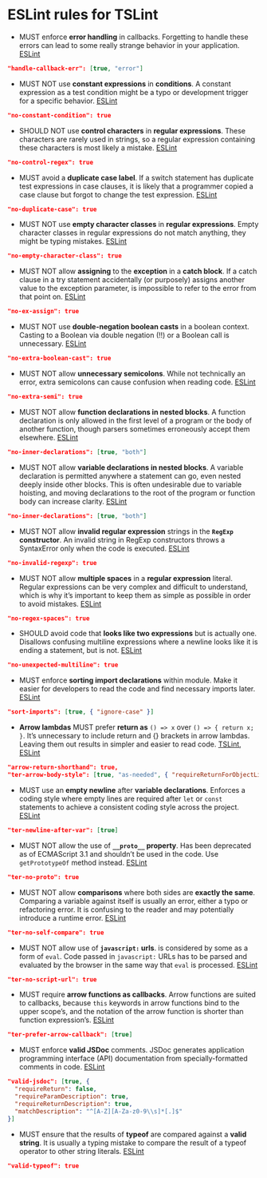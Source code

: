 # ESLint rules for TSLint

* MUST enforce **error handling** in callbacks. Forgetting to handle these errors can lead to some really strange behavior in your application. [ESLint](https://github.com/buzinas/tslint-eslint-rules/blob/master/src/docs/rules/handleCallbackErrRule.md)

```json
"handle-callback-err": [true, "error"]
```

* MUST NOT use **constant expressions** in **conditions**. A constant expression as a test condition might be a typo or development trigger for a specific behavior. [ESLint](https://github.com/buzinas/tslint-eslint-rules/blob/master/src/docs/rules/noConstantConditionRule.md)

```json
"no-constant-condition": true
```

* SHOULD NOT use **control characters** in **regular expressions**. These characters are rarely used in strings, so a regular expression containing these characters is most likely a mistake. [ESLint](https://github.com/buzinas/tslint-eslint-rules/blob/master/src/docs/rules/noControlRegexRule.md)

```json
"no-control-regex": true
```

* MUST avoid a **duplicate case label**. If a switch statement has duplicate test expressions in case clauses, it is likely that a programmer copied a case clause but forgot to change the test expression. [ESLint](https://github.com/buzinas/tslint-eslint-rules/blob/master/src/docs/rules/noDuplicateCaseRule.md)

```json
"no-duplicate-case": true
```

* MUST NOT use **empty character classes** in **regular expressions**. Empty character classes in regular expressions do not match anything, they might be typing mistakes. [ESLint](https://github.com/buzinas/tslint-eslint-rules/blob/master/src/docs/rules/noEmptyCharacterClassRule.md)

```json
"no-empty-character-class": true
```

* MUST NOT allow **assigning** to the **exception** in a **catch block**. If a catch clause in a try statement accidentally (or purposely) assigns another value to the exception parameter, is impossible to refer to the error from that point on. [ESLint](https://github.com/buzinas/tslint-eslint-rules/blob/master/src/docs/rules/noExAssignRule.md)

```json
"no-ex-assign": true
```

* MUST NOT use **double-negation boolean casts** in a boolean context. Casting to a Boolean via double negation (!!) or a Boolean call is unnecessary. [ESLint](https://github.com/buzinas/tslint-eslint-rules/blob/master/src/docs/rules/noExtraBooleanCastRule.md)

```json
"no-extra-boolean-cast": true
```

* MUST NOT allow **unnecessary semicolons**. While not technically an error, extra semicolons can cause confusion when reading code. [ESLint](https://github.com/buzinas/tslint-eslint-rules/blob/master/src/docs/rules/noExtraSemiRule.md)

```json
"no-extra-semi": true
```

* MUST NOT allow **function declarations in nested blocks**. A function declaration is only allowed in the first level of a program or the body of another function, though parsers sometimes erroneously accept them elsewhere. [ESLint](https://github.com/buzinas/tslint-eslint-rules/blob/master/src/docs/rules/noInnerDeclarationsRule.md)

```json
"no-inner-declarations": [true, "both"]
```

* MUST NOT allow **variable declarations in nested blocks**. A variable declaration is permitted anywhere a statement can go, even nested deeply inside other blocks. This is often undesirable due to variable hoisting, and moving declarations to the root of the program or function body can increase clarity. [ESLint](https://github.com/buzinas/tslint-eslint-rules/blob/master/src/docs/rules/noInnerDeclarationsRule.md)

```json
"no-inner-declarations": [true, "both"]
```

* MUST NOT allow **invalid regular expression** strings in the **`RegExp` constructor**. An invalid string in RegExp constructors throws a SyntaxError only when the code is executed. [ESLint](https://github.com/buzinas/tslint-eslint-rules/blob/master/src/docs/rules/noInvalidRegexpRule.md)

```json
"no-invalid-regexp": true
```

* MUST NOT allow **multiple spaces** in a **regular expression** literal. Regular expressions can be very complex and difficult to understand, which is why it’s important to keep them as simple as possible in order to avoid mistakes. [ESLint](https://github.com/buzinas/tslint-eslint-rules/blob/master/src/docs/rules/noRegexSpacesRule.md)

```json
"no-regex-spaces": true
```

* SHOULD avoid code that **looks like two expressions** but is actually one. Disallows confusing multiline expressions where a newline looks like it is ending a statement, but is not. [ESLint](https://github.com/buzinas/tslint-eslint-rules/blob/master/src/docs/rules/noUnexpectedMultilineRule.md)

```json
"no-unexpected-multiline": true
```

* MUST enforce **sorting import declarations** within module. Make it easier for developers to read the code and find necessary imports later. [ESLint](https://github.com/buzinas/tslint-eslint-rules/blob/master/src/docs/rules/sortImportsRule.md)

```json
"sort-imports": [true, { "ignore-case" }]
```

* **Arrow lambdas** MUST prefer **return as** `() => x` over `() => { return x; }`. It’s unnecessary to include return and {} brackets in arrow lambdas. Leaving them out results in simpler and easier to read code. [TSLint](https://palantir.github.io/tslint/rules/arrow-return-shorthand/), [ESLint](https://github.com/buzinas/tslint-eslint-rules/blob/master/src/docs/rules/terArrowBodyStyleRule.md)

```json
"arrow-return-shorthand": true,
"ter-arrow-body-style": [true, "as-needed", { "requireReturnForObjectLiteral": true }]
```

* MUST use an **empty newline** after **variable declarations**. Enforces a coding style where empty lines are required after `let` or `const` statements to achieve a consistent coding style across the project. [ESLint](https://github.com/buzinas/tslint-eslint-rules/blob/master/src/docs/rules/terNewlineAfterVarRule.md)

```json
"ter-newline-after-var": [true]
```

* MUST NOT allow the use of **`__proto__` property**. Has been deprecated as of ECMAScript 3.1 and shouldn’t be used in the code. Use `getPrototypeOf` method instead. [ESLint](https://github.com/buzinas/tslint-eslint-rules/blob/master/src/docs/rules/terNoProtoRule.md)

```json
"ter-no-proto": true
```

* MUST NOT allow **comparisons** where both sides are **exactly the same**. Comparing a variable against itself is usually an error, either a typo or refactoring error. It is confusing to the reader and may potentially introduce a runtime error. [ESLint](https://github.com/buzinas/tslint-eslint-rules/blob/master/src/docs/rules/terNoSelfCompareRule.md)

```json
"ter-no-self-compare": true
```

* MUST NOT allow use of **`javascript:` urls**. is considered by some as a form of `eval`. Code passed in `javascript:` URLs has to be parsed and evaluated by the browser in the same way that `eval` is processed. [ESLint](https://github.com/buzinas/tslint-eslint-rules/blob/master/src/docs/rules/terNoScriptUrlRule.md)

```json
"ter-no-script-url": true
```

* MUST require **arrow functions as callbacks**. Arrow functions are suited to callbacks, because `this` keywords in arrow functions bind to the upper scope’s, and the notation of the arrow function is shorter than function expression’s. [ESLint](https://github.com/buzinas/tslint-eslint-rules/blob/master/src/docs/rules/terPreferArrowCallbackRule.md)

```json
"ter-prefer-arrow-callback": [true]
```

* MUST enforce **valid JSDoc** comments. JSDoc generates application programming interface (API) documentation from specially-formatted comments in code. [ESLint](https://github.com/buzinas/tslint-eslint-rules/blob/master/src/docs/rules/validJsdocRule.md)

```json
"valid-jsdoc": [true, {
  "requireReturn": false,
  "requireParamDescription": true,
  "requireReturnDescription": true,
  "matchDescription": "^[A-Z][A-Za-z0-9\\s]*[.]$"
}]
```

* MUST ensure that the results of **typeof** are compared against a **valid string**. It is usually a typing mistake to compare the result of a typeof operator to other string literals. [ESLint](https://github.com/buzinas/tslint-eslint-rules/blob/master/src/docs/rules/validTypeofRule.md)

```json
"valid-typeof": true
```
